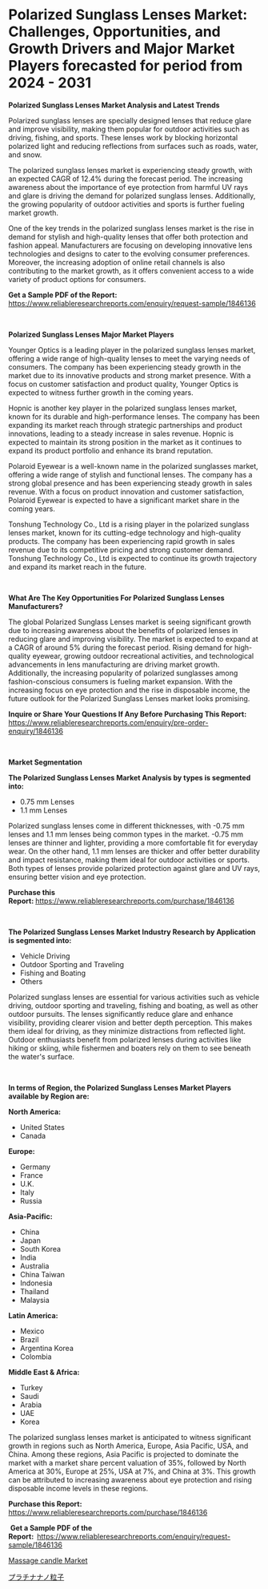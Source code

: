 <p><h1>Polarized Sunglass Lenses Market: Challenges, Opportunities, and Growth Drivers and Major Market Players forecasted for period from 2024 - 2031</h1></p><p><strong>Polarized Sunglass Lenses Market Analysis and Latest Trends</strong></p>
<p><p>Polarized sunglass lenses are specially designed lenses that reduce glare and improve visibility, making them popular for outdoor activities such as driving, fishing, and sports. These lenses work by blocking horizontal polarized light and reducing reflections from surfaces such as roads, water, and snow.</p><p>The polarized sunglass lenses market is experiencing steady growth, with an expected CAGR of 12.4% during the forecast period. The increasing awareness about the importance of eye protection from harmful UV rays and glare is driving the demand for polarized sunglass lenses. Additionally, the growing popularity of outdoor activities and sports is further fueling market growth.</p><p>One of the key trends in the polarized sunglass lenses market is the rise in demand for stylish and high-quality lenses that offer both protection and fashion appeal. Manufacturers are focusing on developing innovative lens technologies and designs to cater to the evolving consumer preferences. Moreover, the increasing adoption of online retail channels is also contributing to the market growth, as it offers convenient access to a wide variety of product options for consumers.</p></p>
<p><strong>Get a Sample PDF of the Report:&nbsp;</strong> <a href="https://www.reliableresearchreports.com/enquiry/request-sample/1846136">https://www.reliableresearchreports.com/enquiry/request-sample/1846136</a></p>
<p>&nbsp;</p>
<p><strong>Polarized Sunglass Lenses Major Market Players</strong></p>
<p><p>Younger Optics is a leading player in the polarized sunglass lenses market, offering a wide range of high-quality lenses to meet the varying needs of consumers. The company has been experiencing steady growth in the market due to its innovative products and strong market presence. With a focus on customer satisfaction and product quality, Younger Optics is expected to witness further growth in the coming years.</p><p>Hopnic is another key player in the polarized sunglass lenses market, known for its durable and high-performance lenses. The company has been expanding its market reach through strategic partnerships and product innovations, leading to a steady increase in sales revenue. Hopnic is expected to maintain its strong position in the market as it continues to expand its product portfolio and enhance its brand reputation.</p><p>Polaroid Eyewear is a well-known name in the polarized sunglasses market, offering a wide range of stylish and functional lenses. The company has a strong global presence and has been experiencing steady growth in sales revenue. With a focus on product innovation and customer satisfaction, Polaroid Eyewear is expected to have a significant market share in the coming years.</p><p>Tonshung Technology Co., Ltd is a rising player in the polarized sunglass lenses market, known for its cutting-edge technology and high-quality products. The company has been experiencing rapid growth in sales revenue due to its competitive pricing and strong customer demand. Tonshung Technology Co., Ltd is expected to continue its growth trajectory and expand its market reach in the future.</p></p>
<p>&nbsp;</p>
<p><strong>What Are The Key Opportunities For Polarized Sunglass Lenses Manufacturers?</strong></p>
<p><p>The global Polarized Sunglass Lenses market is seeing significant growth due to increasing awareness about the benefits of polarized lenses in reducing glare and improving visibility. The market is expected to expand at a CAGR of around 5% during the forecast period. Rising demand for high-quality eyewear, growing outdoor recreational activities, and technological advancements in lens manufacturing are driving market growth. Additionally, the increasing popularity of polarized sunglasses among fashion-conscious consumers is fueling market expansion. With the increasing focus on eye protection and the rise in disposable income, the future outlook for the Polarized Sunglass Lenses market looks promising.</p></p>
<p><strong>Inquire or Share Your Questions If Any Before Purchasing This Report:</strong> <a href="https://www.reliableresearchreports.com/enquiry/pre-order-enquiry/1846136">https://www.reliableresearchreports.com/enquiry/pre-order-enquiry/1846136</a></p>
<p>&nbsp;</p>
<p><strong>Market Segmentation</strong></p>
<p><strong>The Polarized Sunglass Lenses Market Analysis by types is segmented into:</strong></p>
<p><ul><li>0.75 mm Lenses</li><li>1.1 mm Lenses</li></ul></p>
<p><p>Polarized sunglass lenses come in different thicknesses, with -0.75 mm lenses and 1.1 mm lenses being common types in the market. -0.75 mm lenses are thinner and lighter, providing a more comfortable fit for everyday wear. On the other hand, 1.1 mm lenses are thicker and offer better durability and impact resistance, making them ideal for outdoor activities or sports. Both types of lenses provide polarized protection against glare and UV rays, ensuring better vision and eye protection.</p></p>
<p><strong>Purchase this Report:&nbsp;</strong><a href="https://www.reliableresearchreports.com/purchase/1846136">https://www.reliableresearchreports.com/purchase/1846136</a></p>
<p>&nbsp;</p>
<p><strong>The Polarized Sunglass Lenses Market Industry Research by Application is segmented into:</strong></p>
<p><ul><li>Vehicle Driving</li><li>Outdoor Sporting and Traveling</li><li>Fishing and Boating</li><li>Others</li></ul></p>
<p><p>Polarized sunglass lenses are essential for various activities such as vehicle driving, outdoor sporting and traveling, fishing and boating, as well as other outdoor pursuits. The lenses significantly reduce glare and enhance visibility, providing clearer vision and better depth perception. This makes them ideal for driving, as they minimize distractions from reflected light. Outdoor enthusiasts benefit from polarized lenses during activities like hiking or skiing, while fishermen and boaters rely on them to see beneath the water's surface.</p></p>
<p>&nbsp;</p>
<p><strong>In terms of Region, the Polarized Sunglass Lenses Market Players available by Region are:</strong></p>
<p>
    <p> <strong> North America: </strong>
        <ul>
            <li>United States</li>
            <li>Canada</li>
        </ul>
        </p> 
    <p> <strong> Europe: </strong>
        <ul>
            <li>Germany</li>
            <li>France</li>
            <li>U.K.</li>
            <li>Italy</li>
            <li>Russia</li>
        </ul>
        </p> 
    <p> <strong> Asia-Pacific: </strong>
        <ul>
            <li>China</li>
            <li>Japan</li>
            <li>South Korea</li>
            <li>India</li>
            <li>Australia</li>
            <li>China Taiwan</li>
            <li>Indonesia</li>
            <li>Thailand</li>
            <li>Malaysia</li>
        </ul>
        </p> 
    <p> <strong> Latin America: </strong>
        <ul>
            <li>Mexico</li>
            <li>Brazil</li>
            <li>Argentina Korea</li>
            <li>Colombia</li>
        </ul>
        </p> 
    <p> <strong> Middle East & Africa: </strong>
        <ul>
            <li>Turkey</li>
            <li>Saudi</li>
            <li>Arabia</li>
            <li>UAE</li>
            <li>Korea</li>
        </ul>
    </p>
    </p>
<p><p>The polarized sunglass lenses market is anticipated to witness significant growth in regions such as North America, Europe, Asia Pacific, USA, and China. Among these regions, Asia Pacific is projected to dominate the market with a market share percent valuation of 35%, followed by North America at 30%, Europe at 25%, USA at 7%, and China at 3%. This growth can be attributed to increasing awareness about eye protection and rising disposable income levels in these regions.</p></p>
<p><strong>Purchase this Report: </strong><a href="https://www.reliableresearchreports.com/purchase/1846136">https://www.reliableresearchreports.com/purchase/1846136</a></p>
<p>&nbsp;<strong>Get a Sample PDF of the Report:&nbsp;&nbsp;</strong><a href="https://www.reliableresearchreports.com/enquiry/request-sample/1846136">https://www.reliableresearchreports.com/enquiry/request-sample/1846136</a></p>
<p><strong></strong></p>
<p><p><a href="https://github.com/ChiragRP21/Market-Research-Report-List-3/blob/main/massage-candle-market.md">Massage candle Market</a></p><p><a href="https://github.com/xemfu2379520/Market-Research-Report-List-1/blob/main/19259685504.md">プラチナナノ粒子</a></p></p>